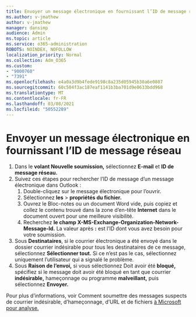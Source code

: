 ```yaml
---
title: Envoyer un message électronique en fournissant l’ID de message réseau
ms.author: v-jmathew
author: v-jmathew
manager: dansimp
audience: Admin
ms.topic: article
ms.service: o365-administration
ROBOTS: NOINDEX, NOFOLLOW
localization_priority: Normal
ms.collection: Adm_O365
ms.custom:
- "9000760"
- "7391"
ms.openlocfilehash: e4a0a3d9b4fede9198c8a235d05945b30a6e0807
ms.sourcegitcommit: 60c504f3ac187eaf1141b3ba701d9e0633bdd968
ms.translationtype: MT
ms.contentlocale: fr-FR
ms.lasthandoff: 03/08/2021
ms.locfileid: "50552289"
---
```

# <a name="submit-an-email-message-by-providing-the-network-message-id"></a>Envoyer un message électronique en fournissant l’ID de message réseau

1. Dans le **volant Nouvelle soumission,** sélectionnez **E-mail** et **ID de message réseau.**
2. Suivez ces étapes pour rechercher l’ID de message d’un message électronique dans Outlook :
    1. Double-cliquez sur le message électronique pour l’ouvrir.
    1. Sélectionnez **les**  >  **propriétés du fichier.**
    1. Ouvrez le Bloc-notes ou un document Word vide, puis copiez et collez le contenu trouvé dans la zone d’en-tête **Internet** dans le document ouvert pour une meilleure visibilité.
    1. Recherchez **le champ X-MS-Exchange-Organization-Network-Message-Id.** La valeur après **:** est l’ID dont vous avez besoin pour votre soumission.
3. Sous **Destinataires**, si le courrier électronique a été envoyé dans le dossier courrier indésirable pour tous les destinataires de ce message, sélectionnez **Sélectionner tout.** Si ce n’est pas le cas, sélectionnez uniquement l’utilisateur qui a signalé le problème.
4. Sous **Raison de l’envoi,** si vous sélectionnez Doit avoir été  **bloqué,** spécifiez si le message doit avoir été bloqué en tant que courrier **indésirable,** hameçonnage ou programme **malveillant,** puis sélectionnez **Envoyer.**

Pour plus d’informations, voir Comment soumettre des messages suspects de courrier indésirable, d’hameçonnage, d’URL et de fichiers [à Microsoft pour analyse.](https://go.microsoft.com/fwlink/?linkid=2101479)
